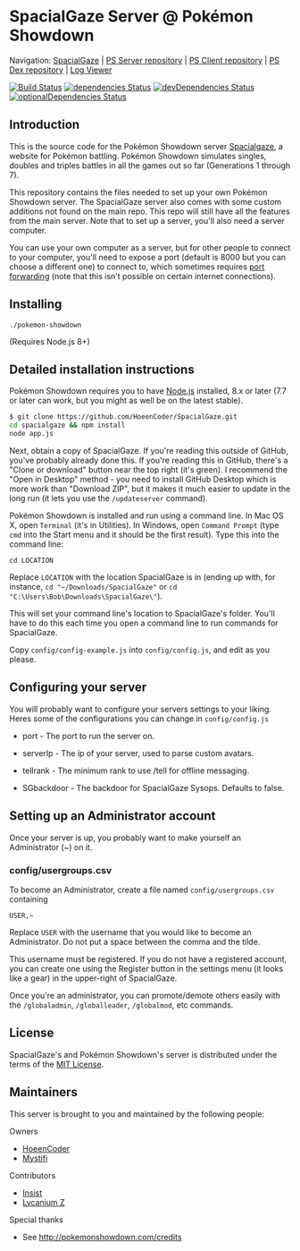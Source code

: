 SpacialGaze Server @ Pokémon Showdown
========================================================================

Navigation: [SpacialGaze][1] | [PS Server repository][2] | [PS Client repository][3] | [PS Dex repository][4] | [Log Viewer][5]

  [1]: http://spacialgaze.psim.us/
  [2]: https://github.com/Zarel/Pokemon-Showdown
  [3]: https://github.com/Zarel/Pokemon-Showdown-Client
  [4]: https://github.com/Zarel/Pokemon-Showdown-Dex
  [5]: https://github.com/HoeenCoder/PS-Log-Viewer

[![Build Status](https://travis-ci.org/HoeenCoder/SpacialGaze.svg?branch=master)](https://travis-ci.org/HoeenCoder/SpacialGaze)
[![dependencies Status](https://david-dm.org/HoeenCoder/SpacialGaze/status.svg)](https://david-dm.org/HoeenCoder/SpacialGaze)
[![devDependencies Status](https://david-dm.org/HoeenCoder/SpacialGaze/dev-status.svg)](https://david-dm.org/HoeenCoder/SpacialGaze?type=dev)
[![optionalDependencies Status](https://david-dm.org/HoeenCoder/SpacialGaze/optional-status.svg)](https://david-dm.org/HoeenCoder/SpacialGaze?type=optional)


Introduction
------------------------------------------------------------------------

This is the source code for the Pokémon Showdown server [Spacialgaze][1], a website for Pokémon battling. Pokémon Showdown simulates singles, doubles and triples battles in all the games out so far (Generations 1 through 7).

This repository contains the files needed to set up your own Pokémon Showdown server. The SpacialGaze server also comes with some custom additions not found on the main repo. This repo will still have all the features from the main server. Note that to set up a server, you'll also need a server computer.

You can use your own computer as a server, but for other people to connect to your computer, you'll need to expose a port (default is 8000 but you can choose a different one) to connect to, which sometimes requires [port forwarding][6] (note that this isn't possible on certain internet connections).

  [6]: http://en.wikipedia.org/wiki/Port_forwarding


Installing
------------------------------------------------------------------------

    ./pokemon-showdown

(Requires Node.js 8+)


Detailed installation instructions
------------------------------------------------------------------------

Pokémon Showdown requires you to have [Node.js][7] installed, 8.x or later (7.7 or later can work, but you might as well be on the latest stable).

```bash
$ git clone https://github.com/HoeenCoder/SpacialGaze.git
cd spacialgaze && npm install
node app.js
```

Next, obtain a copy of SpacialGaze. If you're reading this outside of GitHub, you've probably already done this. If you're reading this in GitHub, there's a "Clone or download" button near the top right (it's green). I recommend the "Open in Desktop" method - you need to install GitHub Desktop which is more work than "Download ZIP", but it makes it much easier to update in the long run (it lets you use the `/updateserver` command).

Pokémon Showdown is installed and run using a command line. In Mac OS X, open `Terminal` (it's in Utilities). In Windows, open `Command Prompt` (type `cmd` into the Start menu and it should be the first result). Type this into the command line:

    cd LOCATION

Replace `LOCATION` with the location SpacialGaze is in (ending up with, for instance, `cd "~/Downloads/SpacialGaze"` or `cd "C:\Users\Bob\Downloads\SpacialGaze\"`).

This will set your command line's location to  SpacialGaze's folder. You'll have to do this each time you open a command line to run commands for SpacialGaze.

Copy `config/config-example.js` into `config/config.js`, and edit as you please.

  [7]: https://nodejs.org/

Configuring your server
------------------------------------------------------------------------

You will probably want to configure your servers settings to your liking.
Heres some of the configurations you can change in `config/config.js`

- port - The port to run the server on.

- serverIp - The ip of your server, used to parse custom avatars.

- tellrank - The minimum rank to use /tell for offline messaging.

- SGbackdoor - The backdoor for SpacialGaze Sysops. Defaults to false.

Setting up an Administrator account
------------------------------------------------------------------------

Once your server is up, you probably want to make yourself an Administrator (~) on it.

### config/usergroups.csv

To become an Administrator, create a file named `config/usergroups.csv` containing

    USER,~

Replace `USER` with the username that you would like to become an Administrator. Do not put a space between the comma and the tilde.

This username must be registered. If you do not have a registered account, you can create one using the Register button in the settings menu (it looks like a gear) in the upper-right of SpacialGaze.

Once you're an administrator, you can promote/demote others easily with the `/globaladmin`, `/globalleader`, `/globalmod`, etc commands.

License
------------------------------------------------------------------------

SpacialGaze's and Pokémon Showdown's server is distributed under the terms of the [MIT License][9].

  [9]: https://github.com/HoeenCoder/SpacialGaze/blob/master/LICENSE


Maintainers
------------------------------------------------------------------------

This server is brought to you and maintained by the following people:

Owners

- [HoeenCoder](https://github.com/HoeenCoder)
- [Mystifi](https://github.com/Mystifi)

Contributors

- [Insist](https://github.com/DeathlyPlays)
- [Lycanium Z](https://github.com/Lycanium-Z)

Special thanks

- See http://pokemonshowdown.com/credits
